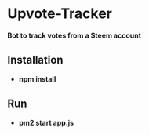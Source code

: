 # Upvote-Tracker

**Bot to track votes from a Steem account**

## Installation

- **npm install**

## Run

- **pm2 start app.js**
